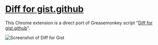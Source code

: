 # [Diff for gist.github](https://chrome.google.com/webstore/detail/ekibhngllckenihijddjkmehiocljcpc)

This Chrome extension is a direct port of Greasemonkey script "[Diff for gist.github](https://github.com/ucnv/diff-for-gist.github)".

![Screenshot of Diff for Gist](http://userscripts.ru/js/diff-for-gist/gist-diff-chrome_small.png)
